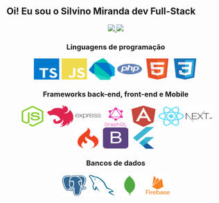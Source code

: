    ## Oi! Eu sou o Silvino Miranda dev Full-Stack

<div align="center">
  <a href="https://github.com/Silvinomo">
    <img
      height="175em"
      src="https://github-readme-stats.vercel.app/api/top-langs/?username=Silvinomo&layout=compact&langs_count=10"
    />
  </a>

  <a href="https://github.com/Silvinomo">
    <img
      height="175em"
      src="https://github-readme-stats.vercel.app/api?username=Silvinomo&show_icons=true&include_all_commits=true&count_private=true"
    />
  </a>
</div>

 <!-- [![Github visitors](https://visitor-badge.glitch.me/badge?page_id=Silvinomo.visitor-badge)](https://github.com/Silvinomo) -->

<div align="center" style="display: inline_block">
  <h3>Linguagens de programação</h3>
  <div align="center">
    <img
      align="center"
      alt="Silvino"
      height="50"
      width="60"
      src="https://raw.githubusercontent.com/devicons/devicon/master/icons/typescript/typescript-plain.svg"
    />
    <img
      align="center"
      alt="Silvino-Js"
      height="50"
      width="60"
      src="https://raw.githubusercontent.com/devicons/devicon/master/icons/javascript/javascript-plain.svg"
    />
    <img
      align="center"
      alt="Silvino-Dart"
      height="50"
      width="60"
      src="https://raw.githubusercontent.com/devicons/devicon/master/icons/dart/dart-original.svg"
    />
    <img
      align="center"
      alt="Silvino-Dart"
      height="50"
      width="60"
      src="https://raw.githubusercontent.com/devicons/devicon/master/icons/php/php-plain.svg"
    />
    <img
      align="center"
      alt="Silvino-HTML"
      height="50"
      width="60"
      src="https://raw.githubusercontent.com/devicons/devicon/master/icons/html5/html5-original.svg"
    />
    <img
      align="center"
      alt="Silvino-CSS"
      height="50"
      width="60"
      src="https://raw.githubusercontent.com/devicons/devicon/master/icons/css3/css3-original.svg"
    />
  </div>
  <h3>Frameworks back-end, front-end e Mobile</h3>
  <div align="center">
    <img
      align="center"
      alt="Silvino"
      height="50"
      width="60"
      src="https://raw.githubusercontent.com/devicons/devicon/master/icons/nodejs/nodejs-plain.svg"
    />
    <img
      align="center"
      alt="Silvino"
      height="50"
      width="60"
      src="https://raw.githubusercontent.com/devicons/devicon/master/icons/nestjs/nestjs-plain.svg"
    />
    <img
      align="center"
      alt="Silvino"
      height="50"
      width="60"
      src="https://raw.githubusercontent.com/devicons/devicon/master/icons/express/express-original-wordmark.svg"
    />
    <img
      align="center"
      alt="Silvino"
      height="50"
      width="60"
      src="https://raw.githubusercontent.com/devicons/devicon/master/icons/graphql/graphql-plain-wordmark.svg"
    />
    <img
      align="center"
      alt="Silvino"
      height="50"
      width="60"
      src="https://raw.githubusercontent.com/devicons/devicon/master/icons/angularjs/angularjs-plain.svg"
    />
    <img
      align="center"
      alt="Silvino-React"
      height="50"
      width="60"
      src="https://raw.githubusercontent.com/devicons/devicon/master/icons/react/react-original.svg"
    />
    <img
      align="center"
      alt="Silvino"
      height="50"
      width="60"
      src="https://raw.githubusercontent.com/devicons/devicon/master/icons/nextjs/nextjs-original-wordmark.svg"
    />
    <img
      align="center"
      alt="Silvino"
      height="50"
      width="60"
      src="https://raw.githubusercontent.com/devicons/devicon/master/icons/codeigniter/codeigniter-plain.svg"
    />
    <img
      align="center"
      alt="Silvino"
      height="50"
      width="60"
      src="https://raw.githubusercontent.com/devicons/devicon/master/icons/bootstrap/bootstrap-plain.svg"
    />
    <img
      align="center"
      alt="Silvino"
      height="50"
      width="60"
      src="https://raw.githubusercontent.com/devicons/devicon/master/icons/flutter/flutter-original.svg"
    />
  </div>
  <h3>Bancos de dados</h3>
  <div align="center">
    <img
      align="center"
      alt="Silvino"
      height="50"
      width="60"
      src="https://raw.githubusercontent.com/devicons/devicon/master/icons/postgresql/postgresql-plain.svg"
    />
    <img
      align="center"
      alt="Silvino"
      height="50"
      width="60"
      src="https://raw.githubusercontent.com/devicons/devicon/master/icons/mysql/mysql-plain.svg"
    />
    <img
      align="center"
      alt="Silvino"
      height="50"
      width="60"
      src="https://raw.githubusercontent.com/devicons/devicon/master/icons/mongodb/mongodb-plain.svg"
    />
    <img
      align="center"
      alt="Silvino"
      height="50"
      width="60"
      src="https://raw.githubusercontent.com/devicons/devicon/master/icons/firebase/firebase-plain-wordmark.svg"
    />
  </div>
</div>
